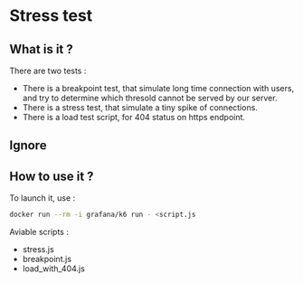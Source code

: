 # Stress test

## What is it ?

There are two tests :

- There is a breakpoint test, that simulate long time connection with users, and try to determine which thresold cannot be served by our server.
- There is a stress test, that simulate a tiny spike of connections.
- There is a load test script, for 404 status on https endpoint.

## Ignore

## How to use it ?

To launch it, use :

```Bash
docker run --rm -i grafana/k6 run - <script.js
```

Aviable scripts :

- stress.js
- breakpoint.js
- load_with_404.js
